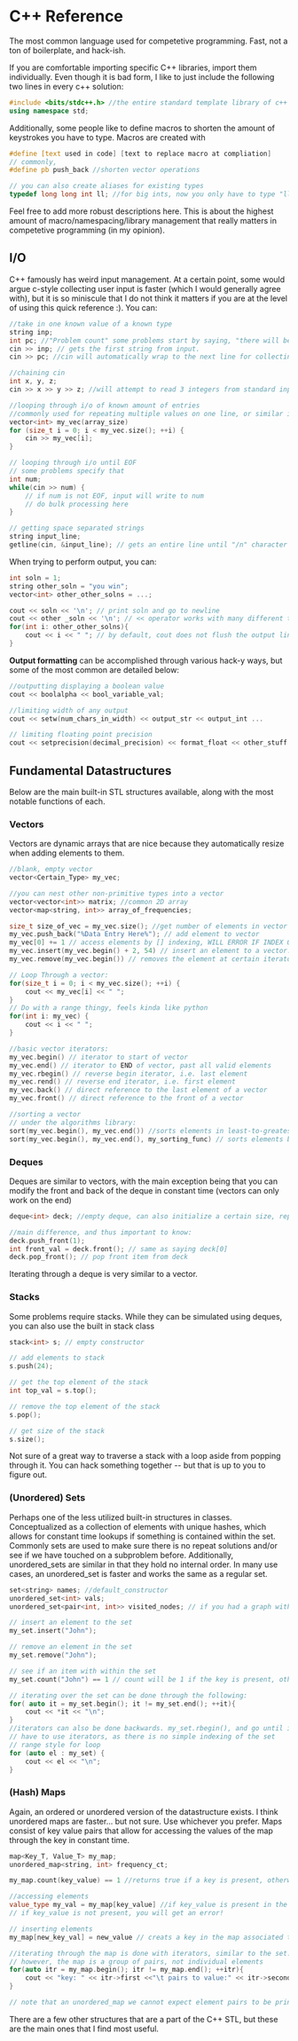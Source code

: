 # C++ Reference

The most common language used for competetive programming. Fast, not a ton of boilerplate, and hack-ish.

If you are comfortable importing specific C++ libraries, import them individually. Even though it is bad form, I like to just include the following two lines in every c++ solution:
```cpp
#include <bits/stdc++.h> //the entire standard template library of c++
using namespace std;
```

Additionally, some people like to define macros to shorten the amount of keystrokes you have to type. Macros are created with
```cpp
#define [text used in code] [text to replace macro at compliation]
// commonly,
#define pb push_back //shorten vector operations

// you can also create aliases for existing types
typedef long long int ll; //for big ints, now you only have to type "ll"!
``` 
Feel free to add more robust descriptions here. This is about the highest amount of macro/namespacing/library management that really matters in competetive programming (in my opinion).

## I/O
C++ famously has weird input management. At a certain point, some would argue c-style collecting user input is faster (which I would generally agree with), but it is so miniscule that I do not think it matters if you are at the level of using this quick reference :). 
You can:
```cpp
//take in one known value of a known type
string inp;
int pc; //"Problem count" some problems start by saying, "there will be *pc* test cases"
cin >> inp; // gets the first string from input.
cin >> pc; //cin will automatically wrap to the next line for collecting input

//chaining cin
int x, y, z;
cin >> x >> y >> z; //will attempt to read 3 integers from standard input

//looping through i/o of known amount of entries
//commonly used for repeating multiple values on one line, or similar input on multiple lines
vector<int> my_vec(array_size)
for (size_t i = 0; i < my_vec.size(); ++i) {
    cin >> my_vec[i];
}

// looping through i/o until EOF
// some problems specify that 
int num;
while(cin >> num) {
    // if num is not EOF, input will write to num
    // do bulk processing here
}

// getting space separated strings
string input_line;
getline(cin, &input_line); // gets an entire line until "/n" character delimits.
``` 

When trying to perform output, you can:
```cpp
int soln = 1;
string other_soln = "you win";
vector<int> other_other_solns = ...;

cout << soln << '\n'; // print soln and go to newline
cout << other _soln << '\n'; // << operator works with many different types
for(int i: other_other_solns){
    cout << i << " "; // by default, cout does not flush the output line.
}

```

**Output formatting** can be accomplished through various hack-y ways, but some of the most common are detailed below:
```cpp
//outputting displaying a boolean value
cout << boolalpha << bool_variable_val;

//limiting width of any output
cout << setw(num_chars_in_width) << output_str << output_int ...

// limiting floating point precision
cout << setprecision(decimal_precision) << format_float << other_stuff ...
```

## Fundamental Datastructures
Below are the main built-in STL structures available, along with the most notable functions of each.

### Vectors
Vectors are dynamic arrays that are nice because they automatically resize when adding elements to them.
```cpp
//blank, empty vector
vector<Certain_Type> my_vec;

//you can nest other non-primitive types into a vector
vector<vector<int>> matrix; //common 2D array
vector<map<string, int>> array_of_frequencies;

size_t size_of_vec = my_vec.size(); //get number of elements in vector
my_vec.push_back("%Data Entry Here%"); // add element to vector
my_vec[0] += 1 // access elements by [] indexing, WILL ERROR IF INDEX Out-of-bounds
my_vec.insert(my_vec.begin() + 2, 54) // insert an element to a vector. First argument is iterator to location to insert 
my_vec.remove(my_vec.begin()) // removes the element at certain iterator. this removes first item

// Loop Through a vector:
for(size_t i = 0; i < my_vec.size(); ++i) {
    cout << my_vec[i] << " ";
}
// Do with a range thingy, feels kinda like python
for(int i: my_vec) {
    cout << i << " ";
}

//basic vector iterators:
my_vec.begin() // iterator to start of vector
my_vec.end() // iterator to END of vector, past all valid elements
my_vec.rbegin() // reverse begin iterator, i.e. last element
my_vec.rend() // reverse end iterator, i.e. first element
my_vec.back() // direct reference to the last element of a vector
my_vec.front() // direct reference to the front of a vector

//sorting a vector
// under the algorithms library:
sort(my_vec.begin(), my_vec.end()) //sorts elements in least-to-greatest order
sort(my_vec.begin(), my_vec.end(), my_sorting_func) // sorts elements based on the my_sorting_func, something we implement
```

### Deques
Deques are similar to vectors, with the main exception being that you can modify the front and back of the deque in constant time 
(vectors can only work on the end)

```cpp
deque<int> deck; //empty deque, can also initialize a certain size, repeat vals, etc

//main difference, and thus important to know:
deck.push_front(1);
int front_val = deck.front(); // same as saying deck[0]
deck.pop_front(); // pop front item from deck

```
Iterating through a deque is very similar to a vector.

### Stacks
Some problems require stacks. While they can be simulated using deques, you can also use the built in stack class

```cpp
stack<int> s; // empty constructor

// add elements to stack
s.push(24);

// get the top element of the stack
int top_val = s.top();

// remove the top element of the stack
s.pop();

// get size of the stack
s.size();
```
Not sure of a great way to traverse a stack with a loop aside from popping through it. You can hack something together -- but that is up to you to figure out.

### (Unordered) Sets
Perhaps one of the less utilized built-in structures in classes. Conceptualized as a collection of elements with unique hashes, which allows for
constant time lookups if something is contained within the set.
Commonly sets are used to make sure there is no repeat solutions and/or see if we have touched on a subproblem before.
Additionally, unordered_sets are similar in that they hold no internal order. In many use cases, an unordered_set is faster and works the same as a regular set.
```cpp
set<string> names; //default_constructor
unordered_set<int> vals; 
unordered_set<pair<int, int>> visited_nodes; // if you had a graph with each node denoted by x/y pairs

// insert an element to the set
my_set.insert("John");

// remove an element in the set
my_set.remove("John");

// see if an item with within the set
my_set.count("John") == 1 // count will be 1 if the key is present, otherwise 0

// iterating over the set can be done through the following:
for( auto it = my_set.begin(); it != my_set.end(); ++it){
    cout << *it << "\n";
}
//iterators can also be done backwards. my_set.rbegin(), and go until it != my_set.rend()
// have to use iterators, as there is no simple indexing of the set
// range style for loop
for (auto el : my_set) {
    cout << el << "\n";
}
```

### (Hash) Maps
Again, an ordered or unordered version of the datastructure exists. I think unordered maps are faster... but not sure. Use whichever you prefer.
Maps consist of key value pairs that allow for accessing the values of the map through the key in constant time.

```cpp
map<Key_T, Value_T> my_map;
unordered_map<string, int> frequency_ct;

my_map.count(key_value) == 1 //returns true if a key is present, otherwise returns 0

//accessing elements
value_type my_val = my_map[key_value] //if key_value is present in the map, you get my_val
// if key_value is not present, you will get an error!

// inserting elements
my_map[new_key_val] = new_value // creats a key in the map associated to new_value. if key already exists, overwrites the old value

//iterating through the map is done with iterators, similar to the set.
// however, the map is a group of pairs, not individual elements
for(auto itr = my_map.begin(); itr != my_map.end(); ++itr){
    cout << "key: " << itr->first <<"\t pairs to value:" << itr->second  <<"\n";
}

// note that an unordered_map we cannot expect element pairs to be printed in a certain order
```

There are a few other structures that are a part of the C++ STL, but these are the main ones that I find most useful. 

